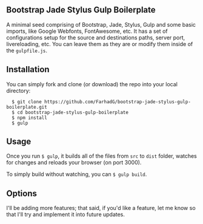 ## Bootstrap Jade Stylus Gulp Boilerplate

A minimal seed comprising of Bootstrap, Jade, Stylus, Gulp and some basic imports, like Google Webfonts, FontAwesome, etc. It has a set of configurations setup for the source and destinations paths, server port, livereloading, etc. You can leave them as they are or modify them inside of the `gulpfile.js`.

## Installation

You can simply fork and clone (or download) the repo into your local directory:

```
  $ git clone https://github.com/FarhadG/bootstrap-jade-stylus-gulp-boilerplate.git
  $ cd bootstrap-jade-stylus-gulp-boilerplate
  $ npm install
  $ gulp
```

## Usage

Once you run `$ gulp`, it builds all of the files from `src` to `dist` folder, watches for changes and reloads your browser (on port 3000).

To simply build without watching, you can `$ gulp build`.

## Options

I'll be adding more features; that said, if you'd like a feature, let me know so that I'll try and implement it into future updates.
